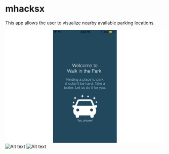 # mhacksx

This app allows the user to visualize nearby available parking locations.

![Alt text](/gallery.jpg?raw=true "Optional Title")
![Alt text](/gallery%(1).jpg?raw=true "Optional Title")
![Alt text](/gallery%(2).jpg?raw=true "Optional Title")
